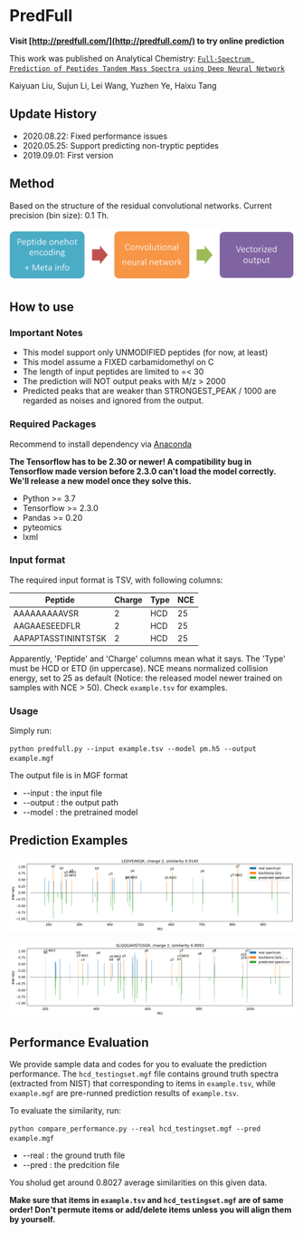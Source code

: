 # PredFull

__Visit [http://predfull.com/](http://predfull.com/) to try online prediction__

This work was published on Analytical Chemistry: [`Full-Spectrum Prediction of Peptides Tandem Mass Spectra using Deep Neural Network`](https://pubs.acs.org/doi/10.1021/acs.analchem.9b04867)

Kaiyuan Liu, Sujun Li, Lei Wang, Yuzhen Ye, Haixu Tang

## Update History

* 2020.08.22: Fixed performance issues
* 2020.05.25: Support predicting non-tryptic peptides
* 2019.09.01: First version


## Method

Based on the structure of the residual convolutional networks. Current precision (bin size): 0.1 Th.

![model](imgs/model.png)

## How to use

### Important Notes

* This model support only UNMODIFIED peptides (for now, at least)
* This model assume a FIXED carbamidomethyl on C
* The length of input peptides are limited to =< 30
* The prediction will NOT output peaks with M/z > 2000
* Predicted peaks that are weaker than STRONGEST_PEAK / 1000 are regarded as noises and ignored from the output.

### Required Packages

Recommend to install dependency via [Anaconda](https://www.anaconda.com/distribution/)

__The Tensorflow has to be 2.30 or newer! A compatibility bug in Tensorflow made version before 2.3.0 can't load the model correctly. We'll release a new model once they solve this.__

* Python >= 3.7
* Tensorflow >= 2.3.0
* Pandas >= 0.20
* pyteomics
* lxml

### Input format

The required input format is TSV, with following columns:

Peptide | Charge | Type | NCE
------- | ------ | ---- | ---
AAAAAAAAAVSR | 2 | HCD | 25
AAGAAESEEDFLR | 2 | HCD | 25
AAPAPTASSTININTSTSK | 2 | HCD | 25

Apparently, 'Peptide' and 'Charge' columns mean what it says. The 'Type' must be HCD or ETD (in uppercase). NCE means normalized collision energy, set to 25 as default (Notice: the released model newer trained on samples with NCE > 50). Check `example.tsv` for examples.

### Usage

Simply run:

`python predfull.py --input example.tsv --model pm.h5 --output example.mgf`

The output file is in MGF format

* --input : the input file
* --output : the output path
* --model : the pretrained model

## Prediction Examples

![example 1](imgs/hcd2.png)

![example 2](imgs/hcd1.png)

## Performance Evaluation

We provide sample data and codes for you to evaluate the prediction performance. The `hcd_testingset.mgf` file contains ground truth spectra (extracted from NIST) that corresponding to items in `example.tsv`,  while `example.mgf` are pre-runned prediction results of `example.tsv`.

To evaluate the similarity, run:

`python compare_performance.py --real hcd_testingset.mgf --pred example.mgf`

* --real : the ground truth file
* --pred : the predcition file

You sholud get around $0.8027$ average similarities on this given data.

__Make sure that items in `example.tsv` and `hcd_testingset.mgf` are of same order! Don't permute items or add/delete items unless you will align them by yourself.__
